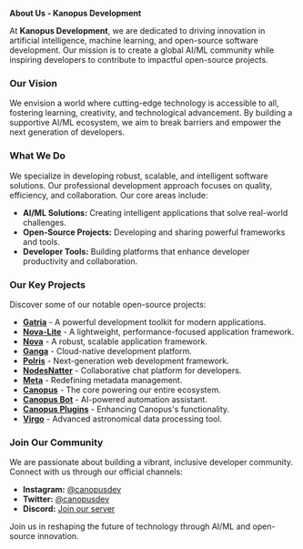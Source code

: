 **About Us - Kanopus Development**

At **Kanopus Development**, we are dedicated to driving innovation in artificial intelligence, machine learning, and open-source software development. Our mission is to create a global AI/ML community while inspiring developers to contribute to impactful open-source projects.

### **Our Vision**
We envision a world where cutting-edge technology is accessible to all, fostering learning, creativity, and technological advancement. By building a supportive AI/ML ecosystem, we aim to break barriers and empower the next generation of developers.

### **What We Do**
We specialize in developing robust, scalable, and intelligent software solutions. Our professional development approach focuses on quality, efficiency, and collaboration. Our core areas include:

- **AI/ML Solutions:** Creating intelligent applications that solve real-world challenges.
- **Open-Source Projects:** Developing and sharing powerful frameworks and tools.
- **Developer Tools:** Building platforms that enhance developer productivity and collaboration.

### **Our Key Projects**
Discover some of our notable open-source projects:

- **[Gatria](https://github.com/Kanopusdev/Gatria)** - A powerful development toolkit for modern applications.
- **[Nova-Lite](https://github.com/Kanopusdev/Nova-Lite)** - A lightweight, performance-focused application framework.
- **[Nova](https://github.com/Kanopusdev/Nova)** - A robust, scalable application framework.
- **[Ganga](https://github.com/Kanopusdev/Ganga)** - Cloud-native development platform.
- **[Polris](https://github.com/Kanopusdev/Polris)** - Next-generation web development framework.
- **[NodesNatter](https://github.com/Kanopusdev/NodesNatter)** - Collaborative chat platform for developers.
- **[Meta](https://github.com/Kanopusdev/Meta)** - Redefining metadata management.
- **[Canopus](https://github.com/Kanopusdev/Canopus)** - The core powering our entire ecosystem.
- **[Canopus Bot](https://github.com/Kanopusdev/Canopus-Bot)** - AI-powered automation assistant.
- **[Canopus Plugins](https://github.com/Kanopusdev/Canopus-Plugins)** - Enhancing Canopus's functionality.
- **[Virgo](https://github.com/Kanopusdev/Virgo)** - Advanced astronomical data processing tool.

### **Join Our Community**
We are passionate about building a vibrant, inclusive developer community. Connect with us through our official channels:

- **Instagram:** [@canopusdev](https://instagram.com/canopusdev)
- **Twitter:** [@canopusdev](https://twitter.com/canopusdev)
- **Discord:** [Join our server](https://discord.gg/JUhv27kzcJ)

Join us in reshaping the future of technology through AI/ML and open-source innovation.


